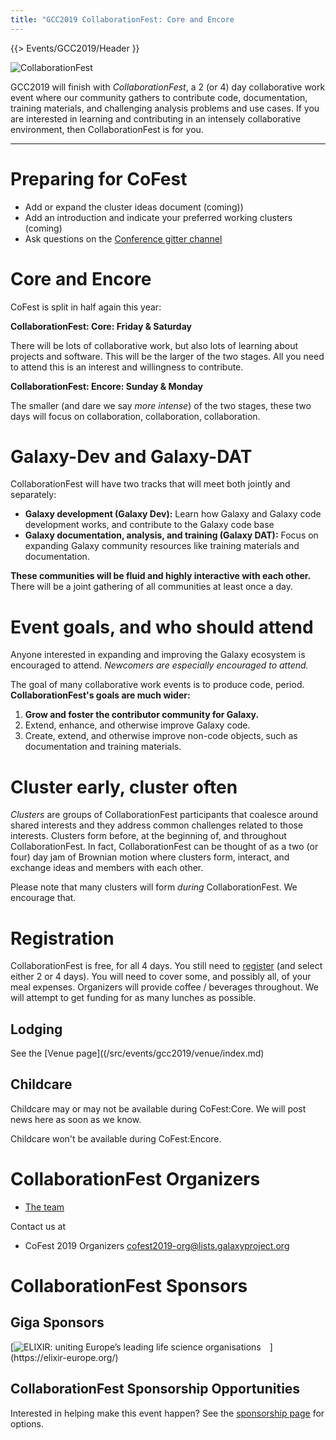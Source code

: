 ```yaml
---
title: "GCC2019 CollaborationFest: Core and Encore
---
```


{{> Events/GCC2019/Header }}

<img class="float-right" src="/src/events/gcc2014/hackathon/HackLaptops.jpg" alt="CollaborationFest" />

GCC2019 will finish with *CollaborationFest*, a 2 (or 4) day collaborative work event where our community gathers to contribute code, documentation, training materials, and challenging analysis problems and use cases.  If you are interested in learning and contributing in an intensely collaborative environment, then CollaborationFest is for you.

----

# Preparing for CoFest

* Add or expand the cluster ideas document (coming))
* Add an introduction and indicate your preferred working clusters (coming)
* Ask questions on the [Conference gitter channel](https://gitter.im/galaxyproject/gcc)


# Core and Encore

CoFest is split in half again this year:

**CollaborationFest: Core: Friday & Saturday** 

There will be lots of collaborative work, but also lots of learning about projects and software.  This will be the larger of the two stages.  All you need to attend this is an interest and willingness to contribute.

**CollaborationFest: Encore: Sunday & Monday**

The smaller (and dare we say *more intense*) of the two stages, these two days will focus on collaboration, collaboration, collaboration.

#  Galaxy-Dev and Galaxy-DAT

CollaborationFest will have two tracks that will meet both jointly and separately:

* **Galaxy development (Galaxy Dev):** Learn how Galaxy and Galaxy code development works, and contribute to the Galaxy code base
* **Galaxy documentation, analysis, and training (Galaxy DAT):** Focus on expanding Galaxy community resources like training materials and documentation.

**These communities will be fluid and highly interactive with each other.**  There will be a joint gathering of all communities at least once a day.

# Event goals, and who should attend

Anyone interested in expanding and improving the Galaxy ecosystem is encouraged to attend.  *Newcomers are especially encouraged to attend.*

The goal of many collaborative work events is to produce code, period.  **CollaborationFest's goals are much wider:**

1. **Grow and foster the contributor community for Galaxy.**
1. Extend, enhance, and otherwise improve Galaxy code.
1. Create, extend, and otherwise improve non-code objects, such as documentation and training materials.

# Cluster early, cluster often

*Clusters* are groups of CollaborationFest participants that coalesce around shared interests and they address common challenges related to those interests.  Clusters form before, at the beginning of, and throughout CollaborationFest.  In fact, CollaborationFest can be thought of as a two (or four) day jam of Brownian motion where clusters form, interact, and exchange ideas and members with each other.

Please note that many clusters will form *during* CollaborationFest.  We encourage that.  

# Registration

CollaborationFest is free, for all 4 days.  You still need to [register](/src/events/gcc2019/register/index.md) (and select either 2 or 4 days).  You will need to cover some, and possibly all, of your meal expenses. Organizers will provide coffee / beverages throughout. We will attempt to get funding for as many lunches as possible.

## Lodging

See the [Venue page]((/src/events/gcc2019/venue/index.md)

## Childcare

Childcare may or may not be available during CoFest:Core.  We will post news here as soon as we know.

Childcare won't be available during CoFest:Encore.

# CollaborationFest Organizers

* [The team](https://galaxyproject.org/events/gcc2019/organizers/#collaborationfest-organizers)

Contact us at
* CoFest 2019 Organizers <cofest2019-org@lists.galaxyproject.org>

# CollaborationFest Sponsors

## Giga Sponsors

<div class="center">
[<img style="max-height: 9.5em; padding-right: 1em;" src="/src/images/logos/elixir-logo-big.png" alt="ELIXIR: uniting Europe’s leading life science organisations" />](https://elixir-europe.org/)
</div>

## CollaborationFest Sponsorship Opportunities

Interested in helping make this event happen?  See the [sponsorship page](/src/events/gcc2019/sponsors/index.md#collaborationfest-sponsorships) for options.
